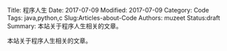 Title: 程序人生
Date: 2017-07-09
Modified: 2017-07-09
Category: Code
Tags: java,python,c
Slug:Articles-about-Code
Authors: muzeet
Status:draft
Summary: 本站关于程序人生相关的文章。

本站关于程序人生相关的文章。